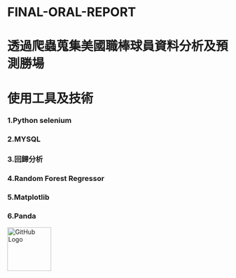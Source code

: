 # FINAL-ORAL-REPORT
# 透過爬蟲蒐集美國職棒球員資料分析及預測勝場
# 使用工具及技術
### 1.Python selenium
### 2.MYSQL
### 3.回歸分析
### 4.Random Forest Regressor
### 5.Matplotlib
### 6.Panda
<img src="https://github.githubassets.com/images/modules/logos_page/GitHub-Mark.png" alt="GitHub Logo" width="100">
